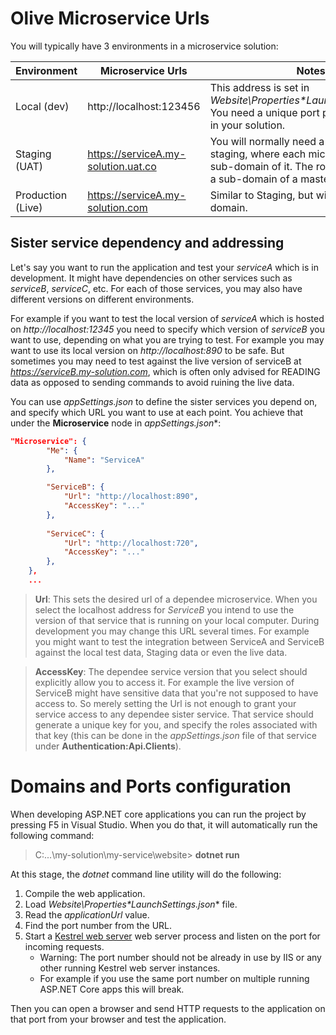 # Olive Microservice Urls
You will typically have 3 environments in a microservice solution:


| Environment  | Microservice Urls | Notes
| ------------- | ------------- | ------------- 
| Local (dev)  | http://localhost:123456 | This address is set in *Website\Properties\**LaunchSettings.json***. You need a unique port per microservices in your solution.
| Staging (UAT) | https://serviceA.my-solution.uat.co | You will normally need a root domain for staging, where each microservice will be a sub-domain of it. The root domain can be a sub-domain of a master domain itself.
| Production (Live) | https://serviceA.my-solution.com  | Similar to Staging, but with the live domain.

## Sister service dependency and addressing
Let's say you want to run the application and test your *serviceA* which is in development. It might have dependencies on other services such as *serviceB*, *serviceC*, etc. For each of those services, you may also have different versions on different environments.

For example if you want to test the local version of *serviceA* which is hosted on *http://localhost:12345* you need to specify which version of *serviceB* you want to use, depending on what you are trying to test. For example you may want to use its local version on *http://localhost:890* to be safe. But sometimes you may need to test against the live version of serviceB at *https://serviceB.my-solution.com*, which is often only advised for READING data as opposed to sending commands to avoid ruining the live data.

You can use *appSettings.json* to define the sister services you depend on, and specify which URL you want to use at each point. You achieve that under the **Microservice** node in *appSettings.json**:

```json
"Microservice": {
        "Me": {
            "Name": "ServiceA"
        },

        "ServiceB": {
            "Url": "http://localhost:890",
            "AccessKey": "..."
        },
        
        "ServiceC": {
            "Url": "http://localhost:720",
            "AccessKey": "..."
        },
    },
    ...
```


> **Url**: This sets the desired url of a dependee microservice. When you select the localhost address for *ServiceB* you intend to use the version of that service that is running on your local computer. During development you may change this URL several times. For example you might want to test the integration between ServiceA and ServiceB against the local test data, Staging data or even the live data.

> **AccessKey**: The dependee service version that you select should explicitly allow you to access it. For example the live version of ServiceB might have sensitive data that you're not supposed to have access to. So merely setting the Url is not enough to grant your service access to any dependee sister service. That service should generate a unique key for you, and specify the roles associated with that key (this can be done in the *appSettings.json* file of that service under **Authentication:Api.Clients**).


# Domains and Ports configuration
When developing ASP.NET core applications you can run the project by pressing F5 in Visual Studio. When you do that, it will automatically run the following command:
> C:\...\my-solution\my-service\website> **dotnet run**

At this stage, the *dotnet* command line utility will do the following:

1. Compile the web application.
2. Load *Website\Properties\**LaunchSettings.json*** file.
3. Read the *applicationUrl* value.
4. Find the port number from the URL.   
5. Start a [Kestrel web server](https://docs.microsoft.com/en-us/aspnet/core/fundamentals/servers/kestrel?tabs=aspnetcore2x) web server process and listen on the port for incoming requests.
   - Warning: The port number should not be already in use by IIS or any other running Kestrel web server instances.
   - For example if you use the same port number on multiple running ASP.NET Core apps this will break.

Then you can open a browser and send HTTP requests to the application on that port from your browser and test the application.
